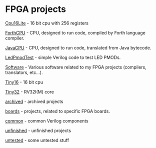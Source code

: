 # FPGA projects
[Cpu16Lite](Cpu16Lite) - 16 bit cpu with 256 registers

[ForthCPU](ForthCPU) - CPU, designed to run code, compiled by Forth language compiler.

[JavaCPU](JavaCPU) - CPU, designed to run code, translated from Java bytecode.

[LedPmodTest](LedPmodTest) - simple Verilog code to test LED PMODs.

[Software](Software) - Various software related to my FPGA projects (compilers, translators, etc...).

[Tiny16](tiny16) - 16 bit cpu

[Tiny32](tiny32) - RV32I(M) core

[archived](archived) - archived projects

[boards](boards) - projects, related to specific FPGA boards.

[common](common) - common Verilog components

[unfinished](unfinished) - unfinished projects

[untested](untested) - some untested stuff
